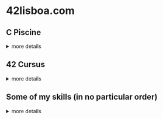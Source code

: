 <!--
**Jonadabe/Jonadabe** is a ✨ _special_ ✨ repository because its `README.md` (this file) appears on your GitHub profile.

Here are some ideas to get you started:

- 🔭 I’m currently working on ...
- 🌱 I’m currently learning ...
- 👯 I’m looking to collaborate on ...
- 🤔 I’m looking for help with ...
- 💬 Ask me about ...
- 📫 How to reach me: ...
- 😄 Pronouns: ...
- ⚡ Fun fact: ...
-->
<!-- <b>Installation Instructions</b> -->

# 42lisboa.com

## C Piscine
<details>
	<summary>more details</summary>

[![cosvaldo's 42 stats](https://badge42.vercel.app/api/v2/clal41ydp00350gmndds1fjrl/stats?cursusId=9&coalitionId=111)](https://github.com/JaeSeoKim/badge42)

### C piscine Shell 00
[![cosvaldo's 42 C Piscine Shell 00 Score](https://badge42.vercel.app/api/v2/clal41ydp00350gmndds1fjrl/project/2766611)](https://github.com/JaeSeoKim/badge42)

### C Piscine Shell 01
[![cosvaldo's 42 C Piscine Shell 01 Score](https://badge42.vercel.app/api/v2/clal41ydp00350gmndds1fjrl/project/2766851)](https://github.com/JaeSeoKim/badge42)

### C Piscine C 00
[![cosvaldo's 42 C Piscine C 01 Score](https://badge42.vercel.app/api/v2/clal41ydp00350gmndds1fjrl/project/2780076)](https://github.com/JaeSeoKim/badge42)

### C Piscine C 01
[![cosvaldo's 42 C Piscine C 01 Score](https://badge42.vercel.app/api/v2/clal41ydp00350gmndds1fjrl/project/2780076)](https://github.com/JaeSeoKim/badge42)

### C Piscine C 02
[![cosvaldo's 42 C Piscine C 02 Score](https://badge42.vercel.app/api/v2/clal41ydp00350gmndds1fjrl/project/2784731)](https://github.com/JaeSeoKim/badge42)

### C Piscine C 03
[![cosvaldo's 42 C Piscine C 03 Score](https://badge42.vercel.app/api/v2/clal41ydp00350gmndds1fjrl/project/2793931)](https://github.com/JaeSeoKim/badge42)

### C Piscine C 04
[![cosvaldo's 42 C Piscine C 04 Score](https://badge42.vercel.app/api/v2/clal41ydp00350gmndds1fjrl/project/2795539)](https://github.com/JaeSeoKim/badge42)

### C Piscine C 05
[![cosvaldo's 42 C Piscine C 05 Score](https://badge42.vercel.app/api/v2/clal41ydp00350gmndds1fjrl/project/2803576)](https://github.com/JaeSeoKim/badge42)

### C Piscine C 06
[![cosvaldo's 42 C Piscine C 06 Score](https://badge42.vercel.app/api/v2/clal41ydp00350gmndds1fjrl/project/2803575)](https://github.com/JaeSeoKim/badge42)

### C Piscine C 07
[![cosvaldo's 42 C Piscine C 07 Score](https://badge42.vercel.app/api/v2/clal41ydp00350gmndds1fjrl/project/2806860)](https://github.com/JaeSeoKim/badge42)

### C Piscine C 08
[![cosvaldo's 42 C Piscine C 08 Score](https://badge42.vercel.app/api/v2/clal41ydp00350gmndds1fjrl/project/2810649)](https://github.com/JaeSeoKim/badge42)

### C Piscine exams
<details>
	<summary>more details</summary>

#### C Piscine Exam 00
[![cosvaldo's 42 C Piscine Exam 00 Score](https://badge42.vercel.app/api/v2/clal41ydp00350gmndds1fjrl/project/2771194)](https://github.com/JaeSeoKim/badge42)

#### C Piscine Exam 01
[![cosvaldo's 42 C Piscine Exam 01 Score](https://badge42.vercel.app/api/v2/clal41ydp00350gmndds1fjrl/project/2784739)](https://github.com/JaeSeoKim/badge42)

#### C Piscine Exam 02
[![cosvaldo's 42 C Piscine Exam 02 Score](https://badge42.vercel.app/api/v2/clal41ydp00350gmndds1fjrl/project/2798501)](https://github.com/JaeSeoKim/badge42)

#### C Piscine Final Exam
[![cosvaldo's 42 C Piscine Final Exam Score](https://badge42.vercel.app/api/v2/clal41ydp00350gmndds1fjrl/project/2807253)](https://github.com/JaeSeoKim/badge42)

</details><!-- C Piscine exams -->

### C Piscine rushs
<details>
	<summary>more details</summary>

#### C Piscine Rush 00
[![cosvaldo's 42 C Piscine Rush 00 Score](https://badge42.vercel.app/api/v2/clal41ydp00350gmndds1fjrl/project/2771196)](https://github.com/JaeSeoKim/badge42)

#### C Piscine Rush 01
[![cosvaldo's 42 C Piscine Rush 01 Score](https://badge42.vercel.app/api/v2/clal41ydp00350gmndds1fjrl/project/2784753)](https://github.com/JaeSeoKim/badge42)

#### C Piscine Rush 02
[![cosvaldo's 42 C Piscine Rush 02 Score](https://badge42.vercel.app/api/v2/clal41ydp00350gmndds1fjrl/project/2799794)](https://github.com/JaeSeoKim/badge42)

</details><!-- C Piscine rushs -->
</details><!-- C Piscine -->

## 42 Cursus
<details>
	<summary>more details</summary>
  
[![cosvaldo's 42 stats](https://badge42.vercel.app/api/v2/clal41ydp00350gmndds1fjrl/stats?cursusId=21&coalitionId=290)](https://github.com/JaeSeoKim/badge42)

### Ring 0
<details>
	<summary>more details</summary>
        
#### 42 Libft
[![cosvaldo's 42 Libft Score](https://badge42.vercel.app/api/v2/clal41ydp00350gmndds1fjrl/project/2848806)](https://github.com/JaeSeoKim/badge42)

</details><!-- Ring 0 -->
    
### Ring 1 (now)
<details>
	<summary>more details</summary>

#### Born 2 be root
[![cosvaldo's 42 Born2beroot Score](https://badge42.vercel.app/api/v2/clal41ydp00350gmndds1fjrl/project/2867590)](https://github.com/JaeSeoKim/badge42)

#### Get next line
[![cosvaldo's 42 get_next_line Score](https://badge42.vercel.app/api/v2/clal41ydp00350gmndds1fjrl/project/2867593)](https://github.com/JaeSeoKim/badge42)

#### FT printf
[![cosvaldo's 42 ft_printf Score](https://badge42.vercel.app/api/v2/clal41ydp00350gmndds1fjrl/project/2867592)](https://github.com/JaeSeoKim/badge42)

</details><!-- Ring 1 -->

### Ring 2

### Ring 3

### Ring 4

### Ring 5

### Ring 6

</details><!-- 42 Cursus -->

## Some of my skills (in no particular order)
<details>
  <summary>more details</summary>

[![Some of my skills](https://skillicons.dev/icons?i=ai,bash,bootstrap,c,cmake,css,git,github,html,linux,md,mysql,ps,pr,py,rasperrypi,regex,sketchup,vim,vscode,wordpress)](https://skillicons.dev)

</details>
